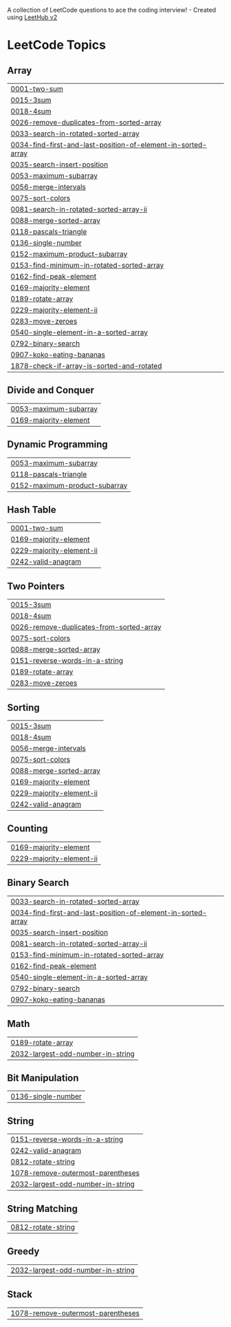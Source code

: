 A collection of LeetCode questions to ace the coding interview! - Created using [LeetHub v2](https://github.com/arunbhardwaj/LeetHub-2.0)
<!---LeetCode Topics Start-->
# LeetCode Topics
## Array
|  |
| ------- |
| [0001-two-sum](https://github.com/m1ss-chief/Leetcode-Solutions/tree/master/0001-two-sum) |
| [0015-3sum](https://github.com/m1ss-chief/Leetcode-Solutions/tree/master/0015-3sum) |
| [0018-4sum](https://github.com/m1ss-chief/Leetcode-Solutions/tree/master/0018-4sum) |
| [0026-remove-duplicates-from-sorted-array](https://github.com/m1ss-chief/Leetcode-Solutions/tree/master/0026-remove-duplicates-from-sorted-array) |
| [0033-search-in-rotated-sorted-array](https://github.com/m1ss-chief/Leetcode-Solutions/tree/master/0033-search-in-rotated-sorted-array) |
| [0034-find-first-and-last-position-of-element-in-sorted-array](https://github.com/m1ss-chief/Leetcode-Solutions/tree/master/0034-find-first-and-last-position-of-element-in-sorted-array) |
| [0035-search-insert-position](https://github.com/m1ss-chief/Leetcode-Solutions/tree/master/0035-search-insert-position) |
| [0053-maximum-subarray](https://github.com/m1ss-chief/Leetcode-Solutions/tree/master/0053-maximum-subarray) |
| [0056-merge-intervals](https://github.com/m1ss-chief/Leetcode-Solutions/tree/master/0056-merge-intervals) |
| [0075-sort-colors](https://github.com/m1ss-chief/Leetcode-Solutions/tree/master/0075-sort-colors) |
| [0081-search-in-rotated-sorted-array-ii](https://github.com/m1ss-chief/Leetcode-Solutions/tree/master/0081-search-in-rotated-sorted-array-ii) |
| [0088-merge-sorted-array](https://github.com/m1ss-chief/Leetcode-Solutions/tree/master/0088-merge-sorted-array) |
| [0118-pascals-triangle](https://github.com/m1ss-chief/Leetcode-Solutions/tree/master/0118-pascals-triangle) |
| [0136-single-number](https://github.com/m1ss-chief/Leetcode-Solutions/tree/master/0136-single-number) |
| [0152-maximum-product-subarray](https://github.com/m1ss-chief/Leetcode-Solutions/tree/master/0152-maximum-product-subarray) |
| [0153-find-minimum-in-rotated-sorted-array](https://github.com/m1ss-chief/Leetcode-Solutions/tree/master/0153-find-minimum-in-rotated-sorted-array) |
| [0162-find-peak-element](https://github.com/m1ss-chief/Leetcode-Solutions/tree/master/0162-find-peak-element) |
| [0169-majority-element](https://github.com/m1ss-chief/Leetcode-Solutions/tree/master/0169-majority-element) |
| [0189-rotate-array](https://github.com/m1ss-chief/Leetcode-Solutions/tree/master/0189-rotate-array) |
| [0229-majority-element-ii](https://github.com/m1ss-chief/Leetcode-Solutions/tree/master/0229-majority-element-ii) |
| [0283-move-zeroes](https://github.com/m1ss-chief/Leetcode-Solutions/tree/master/0283-move-zeroes) |
| [0540-single-element-in-a-sorted-array](https://github.com/m1ss-chief/Leetcode-Solutions/tree/master/0540-single-element-in-a-sorted-array) |
| [0792-binary-search](https://github.com/m1ss-chief/Leetcode-Solutions/tree/master/0792-binary-search) |
| [0907-koko-eating-bananas](https://github.com/m1ss-chief/Leetcode-Solutions/tree/master/0907-koko-eating-bananas) |
| [1878-check-if-array-is-sorted-and-rotated](https://github.com/m1ss-chief/Leetcode-Solutions/tree/master/1878-check-if-array-is-sorted-and-rotated) |
## Divide and Conquer
|  |
| ------- |
| [0053-maximum-subarray](https://github.com/m1ss-chief/Leetcode-Solutions/tree/master/0053-maximum-subarray) |
| [0169-majority-element](https://github.com/m1ss-chief/Leetcode-Solutions/tree/master/0169-majority-element) |
## Dynamic Programming
|  |
| ------- |
| [0053-maximum-subarray](https://github.com/m1ss-chief/Leetcode-Solutions/tree/master/0053-maximum-subarray) |
| [0118-pascals-triangle](https://github.com/m1ss-chief/Leetcode-Solutions/tree/master/0118-pascals-triangle) |
| [0152-maximum-product-subarray](https://github.com/m1ss-chief/Leetcode-Solutions/tree/master/0152-maximum-product-subarray) |
## Hash Table
|  |
| ------- |
| [0001-two-sum](https://github.com/m1ss-chief/Leetcode-Solutions/tree/master/0001-two-sum) |
| [0169-majority-element](https://github.com/m1ss-chief/Leetcode-Solutions/tree/master/0169-majority-element) |
| [0229-majority-element-ii](https://github.com/m1ss-chief/Leetcode-Solutions/tree/master/0229-majority-element-ii) |
| [0242-valid-anagram](https://github.com/m1ss-chief/Leetcode-Solutions/tree/master/0242-valid-anagram) |
## Two Pointers
|  |
| ------- |
| [0015-3sum](https://github.com/m1ss-chief/Leetcode-Solutions/tree/master/0015-3sum) |
| [0018-4sum](https://github.com/m1ss-chief/Leetcode-Solutions/tree/master/0018-4sum) |
| [0026-remove-duplicates-from-sorted-array](https://github.com/m1ss-chief/Leetcode-Solutions/tree/master/0026-remove-duplicates-from-sorted-array) |
| [0075-sort-colors](https://github.com/m1ss-chief/Leetcode-Solutions/tree/master/0075-sort-colors) |
| [0088-merge-sorted-array](https://github.com/m1ss-chief/Leetcode-Solutions/tree/master/0088-merge-sorted-array) |
| [0151-reverse-words-in-a-string](https://github.com/m1ss-chief/Leetcode-Solutions/tree/master/0151-reverse-words-in-a-string) |
| [0189-rotate-array](https://github.com/m1ss-chief/Leetcode-Solutions/tree/master/0189-rotate-array) |
| [0283-move-zeroes](https://github.com/m1ss-chief/Leetcode-Solutions/tree/master/0283-move-zeroes) |
## Sorting
|  |
| ------- |
| [0015-3sum](https://github.com/m1ss-chief/Leetcode-Solutions/tree/master/0015-3sum) |
| [0018-4sum](https://github.com/m1ss-chief/Leetcode-Solutions/tree/master/0018-4sum) |
| [0056-merge-intervals](https://github.com/m1ss-chief/Leetcode-Solutions/tree/master/0056-merge-intervals) |
| [0075-sort-colors](https://github.com/m1ss-chief/Leetcode-Solutions/tree/master/0075-sort-colors) |
| [0088-merge-sorted-array](https://github.com/m1ss-chief/Leetcode-Solutions/tree/master/0088-merge-sorted-array) |
| [0169-majority-element](https://github.com/m1ss-chief/Leetcode-Solutions/tree/master/0169-majority-element) |
| [0229-majority-element-ii](https://github.com/m1ss-chief/Leetcode-Solutions/tree/master/0229-majority-element-ii) |
| [0242-valid-anagram](https://github.com/m1ss-chief/Leetcode-Solutions/tree/master/0242-valid-anagram) |
## Counting
|  |
| ------- |
| [0169-majority-element](https://github.com/m1ss-chief/Leetcode-Solutions/tree/master/0169-majority-element) |
| [0229-majority-element-ii](https://github.com/m1ss-chief/Leetcode-Solutions/tree/master/0229-majority-element-ii) |
## Binary Search
|  |
| ------- |
| [0033-search-in-rotated-sorted-array](https://github.com/m1ss-chief/Leetcode-Solutions/tree/master/0033-search-in-rotated-sorted-array) |
| [0034-find-first-and-last-position-of-element-in-sorted-array](https://github.com/m1ss-chief/Leetcode-Solutions/tree/master/0034-find-first-and-last-position-of-element-in-sorted-array) |
| [0035-search-insert-position](https://github.com/m1ss-chief/Leetcode-Solutions/tree/master/0035-search-insert-position) |
| [0081-search-in-rotated-sorted-array-ii](https://github.com/m1ss-chief/Leetcode-Solutions/tree/master/0081-search-in-rotated-sorted-array-ii) |
| [0153-find-minimum-in-rotated-sorted-array](https://github.com/m1ss-chief/Leetcode-Solutions/tree/master/0153-find-minimum-in-rotated-sorted-array) |
| [0162-find-peak-element](https://github.com/m1ss-chief/Leetcode-Solutions/tree/master/0162-find-peak-element) |
| [0540-single-element-in-a-sorted-array](https://github.com/m1ss-chief/Leetcode-Solutions/tree/master/0540-single-element-in-a-sorted-array) |
| [0792-binary-search](https://github.com/m1ss-chief/Leetcode-Solutions/tree/master/0792-binary-search) |
| [0907-koko-eating-bananas](https://github.com/m1ss-chief/Leetcode-Solutions/tree/master/0907-koko-eating-bananas) |
## Math
|  |
| ------- |
| [0189-rotate-array](https://github.com/m1ss-chief/Leetcode-Solutions/tree/master/0189-rotate-array) |
| [2032-largest-odd-number-in-string](https://github.com/m1ss-chief/Leetcode-Solutions/tree/master/2032-largest-odd-number-in-string) |
## Bit Manipulation
|  |
| ------- |
| [0136-single-number](https://github.com/m1ss-chief/Leetcode-Solutions/tree/master/0136-single-number) |
## String
|  |
| ------- |
| [0151-reverse-words-in-a-string](https://github.com/m1ss-chief/Leetcode-Solutions/tree/master/0151-reverse-words-in-a-string) |
| [0242-valid-anagram](https://github.com/m1ss-chief/Leetcode-Solutions/tree/master/0242-valid-anagram) |
| [0812-rotate-string](https://github.com/m1ss-chief/Leetcode-Solutions/tree/master/0812-rotate-string) |
| [1078-remove-outermost-parentheses](https://github.com/m1ss-chief/Leetcode-Solutions/tree/master/1078-remove-outermost-parentheses) |
| [2032-largest-odd-number-in-string](https://github.com/m1ss-chief/Leetcode-Solutions/tree/master/2032-largest-odd-number-in-string) |
## String Matching
|  |
| ------- |
| [0812-rotate-string](https://github.com/m1ss-chief/Leetcode-Solutions/tree/master/0812-rotate-string) |
## Greedy
|  |
| ------- |
| [2032-largest-odd-number-in-string](https://github.com/m1ss-chief/Leetcode-Solutions/tree/master/2032-largest-odd-number-in-string) |
## Stack
|  |
| ------- |
| [1078-remove-outermost-parentheses](https://github.com/m1ss-chief/Leetcode-Solutions/tree/master/1078-remove-outermost-parentheses) |
<!---LeetCode Topics End-->